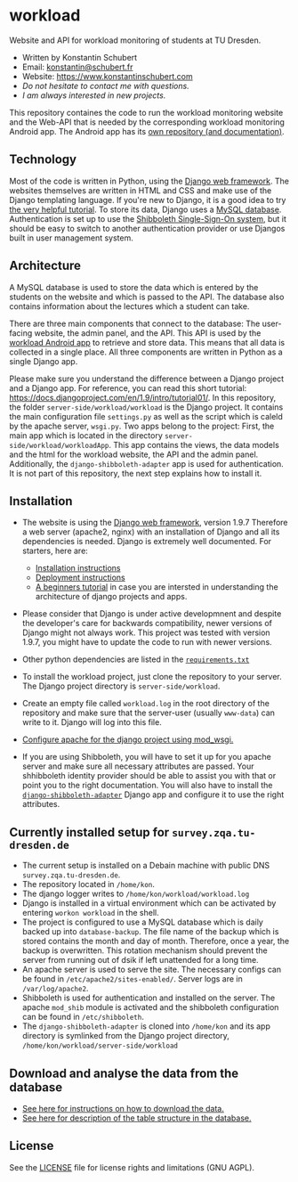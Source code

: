 workload
========

Website and API for workload monitoring of students at TU Dresden.

* Written by Konstantin Schubert
* Email: konstantin@schubert.fr
* Website: https://www.konstantinschubert.com
* *Do not hesitate to contact me with questions.*
* *I am always interested in new projects.*


This repository containes the code to run the workload monitoring website and the Web-API that is needed by the corresponding workload monitoring Android app. The Android app has its [own repository (and documentation)](https://github.com/KonstantinSchubert/workload-android).

## Technology

Most of the code is written in Python, using the [Django web framework](https://www.djangoproject.com/). The websites themselves are written in HTML and CSS and make use of the Django templating language. If you're new to Django, it is a good idea to try [the very helpful tutorial](https://docs.djangoproject.com/en/1.9/intro/tutorial01/). To store its data, Django uses a [MySQL database](https://www.mysql.com/). Authentication is set up to use the [Shibboleth Single-Sign-On system](https://shibboleth.net/), but it should be easy to switch to another authentication provider or use Djangos built in user management system.

## Architecture

A MySQL database is used to store the data which is entered by the students on the website and which is passed to the API. The database also contains information about the lectures which a student can take. 

There are three main components that connect to the database: The user-facing website, the admin panel, and the API.
This API is used by the [workload Android app](https://github.com/KonstantinSchubert/workload-android) to retrieve and store data. This means that all data is collected in a single place. All three components are written in Python as a single Django app.

Please make sure you understand the difference between a Django project and a Django app. For reference, you can read this short tutorial: https://docs.djangoproject.com/en/1.9/intro/tutorial01/.
In this repository, the folder `server-side/workload/workload` is the Django project. It contains the main configuration file `settings.py` as well as the script which is caleld by the apache server, `wsgi.py`. Two apps belong to the project: First, the main app which is located in the directory `server-side/workload/workloadApp`. This app contains the views, the data models and the html for the workload website, the API and the admin panel. Additionally, the `django-shibboleth-adapter` app is used for authentication. It is not part of this repository, the next step explains how to install it.

## Installation
  * The website is using the [Django web framework](https://www.djangoproject.com/), version 1.9.7 Therefore a web server (apache2, nginx) with an installation of Django and all its dependencies is needed. Django is extremely well documented. For starters, here are:
    * [Installation instructions](https://docs.djangoproject.com/en/1.7/topics/install/)
    * [Deployment instructions](https://docs.djangoproject.com/en/1.7/howto/deployment/wsgi/)
    * [A beginners tutorial](https://docs.djangoproject.com/en/1.7/intro/tutorial01/) in case you are intersted in understanding the architecture of django projects and apps.
  * Please consider that Django is under active developmnent and despite the developer's care for backwards compatibility, newer versions of Django might not always work. This project was tested with version 1.9.7, you might have to update the code to run with newer versions.
  * Other python dependencies are listed in the [`requirements.txt`](requirements.txt)
  
  * To install the workload project, just clone the repository to your server. The Django project directory is `server-side/workload`.
  * Create an empty file called `workload.log` in the root directory of the repository and make sure that the server-user (usually `www-data`) can write to it. Django will log into this file.
  * [Configure apache for the django project using mod_wsgi.](https://docs.djangoproject.com/en/1.9/howto/deployment/wsgi/modwsgi/)
  * If you are using Shibboleth, you will have to set it up for you apache server and make sure all necessary attributes are passed. Your shhibboleth identity provider should be able to assist you with that or point you to the right documentation. You will also have to install the [`django-shibboleth-adapter`](https://github.com/KonstantinSchubert/django-shibboleth-adapter) Django app and configure it to use the right attributes.


## Currently installed setup for `survey.zqa.tu-dresden.de`
 * The current setup is installed on a Debain machine with public DNS `survey.zqa.tu-dresden.de`.
 * The repository located in `/home/kon`.
 * The django logger writes to `/home/kon/workload/workload.log`
 * Django is installed in a virtual environment which can be activated by entering `workon workload` in the shell.
 * The project is configured to use a MySQL database which is daily backed up into `database-backup`. The file name of the backup which is stored contains the month and day of month. Therefore, once a year, the backup is overwritten. This rotation mechanism should prevent the server from running out of dsik if left unattended for a long time.
 * An apache server is used to serve the site. The necessary configs can be found in `/etc/apache2/sites-enabled/`. Server logs are in `/var/log/apache2`.
 * Shibboleth is used for authentication and installed on the server. The apache `mod_shib` module is activated and the shibboleth configuration can be found in `/etc/shibboleth`.
 * The `django-shibboleth-adapter` is cloned into `/home/kon` and its app directory is symlinked from the Django project directory,  `/home/kon/workload/server-side/workload`


## Download and analyse the data from the database

 * [See here for instructions on how to download the data. ](documentation/ReadoutDatabase.md)
 * [See here for description of the table structure in the database.](documentation/TableStructure.md)
  
  
## License

See the [LICENSE](LICENSE.md) file for license rights and limitations (GNU AGPL).
